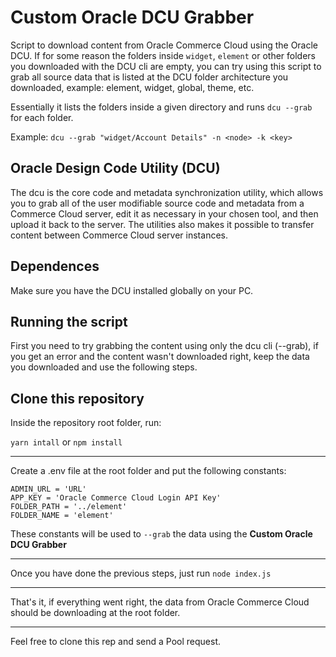 # Custom Oracle DCU Grabber
 Script to download content from Oracle Commerce Cloud using the Oracle DCU.
 If for some reason the folders inside ```widget```, ```element``` or other folders you downloaded with the DCU cli are empty, you can try using this script to grab all source data that is listed at the DCU folder architecture you downloaded, example: element, widget, global, theme, etc.  

Essentially it lists the folders inside a given directory and runs ``` dcu --grab ``` for each folder.

Example: ```dcu --grab "widget/Account Details" -n <node> -k <key>```


## Oracle Design Code Utility (DCU)
The dcu is the core code and metadata synchronization utility, which allows you to grab all of the user modifiable source code and metadata from a Commerce Cloud server, edit it as necessary in your chosen tool, and then upload it back to the server. The utilities also makes it possible to transfer content between Commerce Cloud server instances.

## Dependences
Make sure you have the DCU installed globally on your PC.

## Running the script

First you need to try grabbing the content using only the dcu cli (--grab), if you get an error and the content wasn't downloaded right, keep the data you downloaded and use the following steps.

## Clone this repository  

Inside the repository root folder, run:

``` yarn intall ``` or ``` npm install ```

---  

Create a .env file at the root folder and put the following constants:
```
ADMIN_URL = 'URL'  
APP_KEY = 'Oracle Commerce Cloud Login API Key'  
FOLDER_PATH = '../element'  
FOLDER_NAME = 'element'
```
These constants will be used to ```--grab``` the data using the **Custom Oracle DCU Grabber**

---

Once you have done the previous steps, just run ` node index.js `

---

That's it, if everything went right, the data from Oracle Commerce Cloud should be downloading at the root folder.

---

Feel free to clone this rep and send a Pool request.
